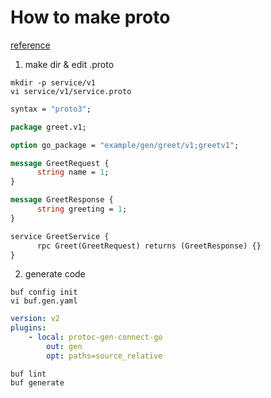 # How to make proto

[reference](https://connectrpc.com/docs/go/getting-started)

1. make dir & edit .proto
```
mkdir -p service/v1
vi service/v1/service.proto
```

```proto
syntax = "proto3";

package greet.v1;

option go_package = "example/gen/greet/v1;greetv1";

message GreetRequest {
	  string name = 1;
}

message GreetResponse {
	  string greeting = 1;
}

service GreetService {
	  rpc Greet(GreetRequest) returns (GreetResponse) {}
}
```

2. generate code
```
buf config init
vi buf.gen.yaml
```

```yaml
version: v2
plugins:
	- local: protoc-gen-connect-go
		out: gen
		opt: paths=source_relative
```

```
buf lint
buf generate
```
